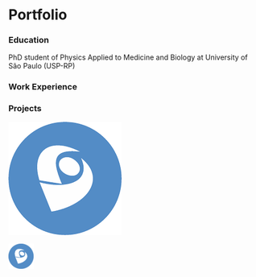 # Portfolio

### Education
PhD student of Physics Applied to Medicine and Biology at University of São Paulo (USP-RP)

### Work Experience

### Projects
[![Currículo Lattes](images/lattes_logo.png)](https://lattes.cnpq.br/1819201681506424)

<a href="https://lattes.cnpq.br/1819201681506424">
    <img src="images/lattes_logo.png" alt="Currículo Lattes" width="50" height="50">
</a>


